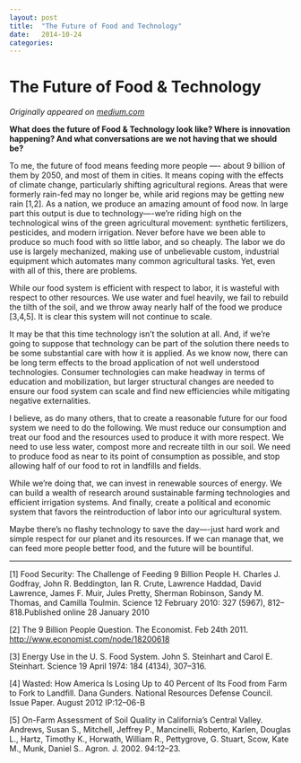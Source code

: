 ```yaml
---
layout: post
title:  "The Future of Food and Technology"
date:   2014-10-24
categories:
---
```

# The Future of Food & Technology

*Originally appeared on [medium.com](https://medium.com/food-day-2014-the-future-of-food/the-future-of-food-technology-966d927e98ad)*

**What does the future of Food & Technology look like? Where is innovation happening? And what conversations are we not having that we should be?**

To me, the future of food means feeding more people —- about 9 billion of them by 2050, and most of them in cities. It means coping with the effects of climate change, particularly shifting agricultural regions. Areas that were formerly rain-fed may no longer be, while arid regions may be getting new rain [1,2]. As a nation, we produce an amazing amount of food now. In large part this output is due to technology—-we’re riding high on the technological wins of the green agricultural movement: synthetic fertilizers, pesticides, and modern irrigation. Never before have we been able to produce so much food with so little labor, and so cheaply. The labor we do use is largely mechanized, making use of unbelievable custom, industrial equipment which automates many common agricultural tasks. Yet, even with all of this, there are problems.

While our food system is efficient with respect to labor, it is wasteful with respect to other resources. We use water and fuel heavily, we fail to rebuild the tilth of the soil, and we throw away nearly half of the food we produce [3,4,5]. It is clear this system will not continue to scale.

It may be that this time technology isn’t the solution at all. And, if we’re going to suppose that technology can be part of the solution there needs to be some substantial care with how it is applied. As we know now, there can be long term effects to the broad application of not well understood technologies. Consumer technologies can make headway in terms of education and mobilization, but larger structural changes are needed to ensure our food system can scale and find new efficiencies while mitigating negative externalities.

I believe, as do many others, that to create a reasonable future for our food system we need to do the following. We must reduce our consumption and treat our food and the resources used to produce it with more respect. We need to use less water, compost more and recreate tilth in our soil. We need to produce food as near to its point of consumption as possible, and stop allowing half of our food to rot in landfills and fields.

While we’re doing that, we can invest in renewable sources of energy. We can build a wealth of research around sustainable farming technologies and efficient irrigation systems. And finally, create a political and economic system that favors the reintroduction of labor into our agricultural system.

Maybe there’s no flashy technology to save the day—-just hard work and simple respect for our planet and its resources. If we can manage that, we can feed more people better food, and the future will be bountiful.

***

[1] Food Security: The Challenge of Feeding 9 Billion People H. Charles J. Godfray, John R. Beddington, Ian R. Crute, Lawrence Haddad, David Lawrence, James F. Muir, Jules Pretty, Sherman Robinson, Sandy M. Thomas, and Camilla Toulmin. Science 12 February 2010: 327 (5967), 812–818.Published online 28 January 2010

[2] The 9 Billion People Question. The Economist. Feb 24th 2011. http://www.economist.com/node/18200618

[3] Energy Use in the U. S. Food System. John S. Steinhart and Carol E. Steinhart. Science 19 April 1974: 184 (4134), 307–316.

[4] Wasted: How America Is Losing Up to 40 Percent of Its Food from Farm to Fork to Landfill. Dana Gunders. National Resources Defense Council. Issue Paper. August 2012 IP:12–06-B

[5] On-Farm Assessment of Soil Quality in California’s Central Valley. Andrews, Susan S., Mitchell, Jeffrey P., Mancinelli, Roberto, Karlen, Douglas L., Hartz, Timothy K., Horwath, William R., Pettygrove, G. Stuart, Scow, Kate M., Munk, Daniel S.. Agron. J. 2002. 94:12–23.
